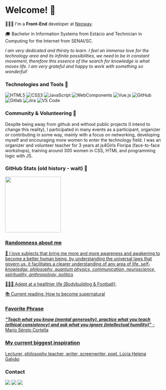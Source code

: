 # Welcome! 👋

👩🏻‍💻 I'm a **Front-End** developer at [Neoway](https://github.com/NeowayLabs).

🎓 Bachelor in Information Systems from Estácio and Technician in Computing for the Internet from SENAI/SC.

_I am very dedicated and thirsty to learn. I feel an immense love for the technology area and its infinite possibilities, we need to be in constant movement, therefore this essence of the search for knowledge is what moves life. I am very grateful and happy to work with something so wonderful!_

### Technologies and Tools 🔧

![HTML5](https://img.shields.io/badge/html5-%23E34F26.svg?style=for-the-badge&logo=html5&logoColor=white)
![CSS3](https://img.shields.io/badge/css3-%231572B6.svg?style=for-the-badge&logo=css3&logoColor=white)
![JavaScript](https://img.shields.io/badge/javascript-%23323330.svg?style=for-the-badge&logo=javascript&logoColor=%23F7DF1E)
![WebComponents](https://img.shields.io/badge/WebComponents-%23323330.svg?style=for-the-badge&logo=WebComponents&logoColor=%23F7DF1E)
![Vue.js](https://img.shields.io/badge/vuejs-%2335495e.svg?style=for-the-badge&logo=vuedotjs&logoColor=%234FC08D)
![GitHub](https://img.shields.io/badge/github-%23121011.svg?style=for-the-badge&logo=github&logoColor=white)
![Gitlab](https://img.shields.io/badge/gitlab-%23121011.svg?style=for-the-badge&logo=gitlab&logoColor=white)
![Jira](https://img.shields.io/badge/jira-%23F24E1E.svg?style=for-the-badge&logo=jira&logoColor=white)
![VS Code](https://img.shields.io/badge/VS%20Code-0078d7.svg?style=for-the-badge&logo=visual-studio-code&logoColor=white)


### Community & Volunteering 🩵

Despite being away from github and without public projects (I intend to change this reality), I participated in many events as a participant, organizer or contributing in some way, mainly with a focus on networking, developing myself and encouraging more women to enter the technology field.
I was an organizer and volunteer teacher for 3 years at js4Girls Floripa (face-to-face workshops), training around 300 women in CSS, HTML and programming logic with JS.


### GitHub Stats (old history - wait) 🚧
<div>
<a href="https://github.com/lahana">
<img height="180em" src="https://github-readme-stats.vercel.app/api/top-langs/?username=lahana&layout=compact&langs_count=7&theme=dracula"/>
</div>

### Randomness about me

🔎 I love subjects that bring me more and more awareness and awakening to become a better human being, by understanding the universal laws that govern us, it facilitates a clearer understanding of any area of ​​life.
_self-knowledge, philosophy, quantum physics, communication, neuroscience, spirituality, anthropology, politics_

🏋🏻‍♀️ Adept at a healthier life [Bodybuilding & Football];

📚 Current reading: How to become supernatural

### Favorite Phrase

***"Teach what you know (mental generosity), practice what you teach (ethical consistency) and ask what you ignore (intellectual humility)"*** - Mario Sérgio Cortella

### My current biggest inspiration
Lecturer, philosophy teacher, writer, screenwriter, poet. <a href="https://www.youtube.com/@NovaAcropole" target="_blank">Lúcia Helena Galvão</a>

### Contact
<div>
<a href="https://www.instagram.com/lahana.s.l/" target="_blank"><img src="https://img.shields.io/badge/-Instagram-%23E4405F?style=for-the-badge&logo=instagram&logoColor=white" target="_blank"></a>
<a href="https://www.linkedin.com/in/lahana-lameira/" target="_blank"><img src="https://img.shields.io/badge/-LinkedIn-%230077B5?style=for-the-badge&logo=linkedin&logoColor=white" target="_blank"></a>
<a href="https://twitter.com/lahaniinha" target="_blank"><img src="https://img.shields.io/badge/twitter-%23121011.svg?style=for-the-badge&logo=twitter&logoColor=white&black=blue" target="_blank"></a>   
</div>
